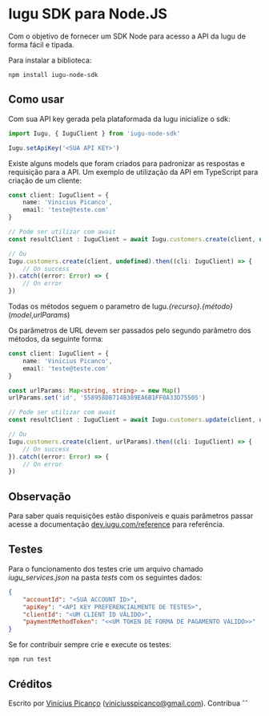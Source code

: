 # Iugu SDK para Node.JS

Com o objetivo de fornecer um SDK Node para acesso a API da Iugu de forma fácil e tipada.

Para instalar a biblioteca:

`npm install iugu-node-sdk`

## Como usar

Com sua API key gerada pela plataformada da Iugu inicialize o sdk:
```ts
import Iugu, { IuguClient } from 'iugu-node-sdk'

Iugu.setApiKey('<SUA API KEY>')
```
Existe alguns models que foram criados para padronizar as respostas e requisição para a API.
Um exemplo de utilização da API em TypeScript para criação de um cliente:
```ts
const client: IuguClient = {
    name: 'Vinicius Picanco',
    email: 'teste@teste.com'
}

// Pode ser utilizar com await
const resultClient : IuguClient = await Iugu.customers.create(client, undefined)

// Ou
Iugu.customers.create(client, undefined).then((cli: IuguClient) => {
    // On success
}).catch((error: Error) => {
    // On error
})
```

Todas os métodos seguem o parametro de Iugu._{recurso}_._{método}_(_model_,_urlParams_)

Os parâmetros de URL devem ser passados pelo segundo parâmetro dos métodos, da seguinte forma:

```ts
const client: IuguClient = {
    name: 'Vinicius Picanco',
    email: 'teste@teste.com'
}

const urlParams: Map<string, string> = new Map()
urlParams.set('id', '558958DB714B389EA6B1FF0A33D75505')

// Pode ser utilizar com await
const resultClient : IuguClient = await Iugu.customers.update(client, urlParams)

// Ou
Iugu.customers.create(client, urlParams).then((cli: IuguClient) => {
    // On success
}).catch((error: Error) => {
    // On error
})
```

## Observação
Para saber quais requisições estão disponíveis e quais parâmetros passar acesse a documentação [dev.iugu.com/reference](https://dev.iugu.com/reference) para referência.

## Testes
Para o funcionamento dos testes crie um arquivo chamado _iugu\_services.json_ na pasta _tests_ com os seguintes dados:

```json
{
    "accountId": "<SUA ACCOUNT ID>",
    "apiKey": "<API KEY PREFERENCIALMENTE DE TESTES>",
    "clientId": "<UM CLIENT ID VÁLIDO>",
    "paymentMethodToken": "<<UM TOKEN DE FORMA DE PAGAMENTO VÁLIDO>>"
}
```

Se for contribuir sempre crie e execute os testes:

`npm run test`


## Créditos

Escrito por [Vinícius Picanço](https://github.com/V1pi) (viniciusspicanco@gmail.com). Contribua ˆˆ